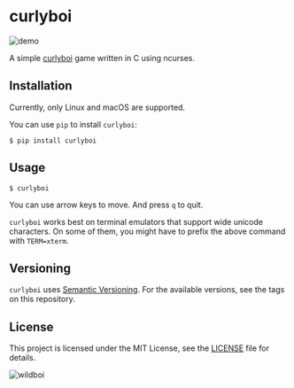 # curlyboi

![demo](https://github.com/vinayak-mehta/curlyboi/raw/master/curlyboi.gif)

A simple [curlyboi](https://github.com/glasnt/curlyboi) game written in C using ncurses.

## Installation

Currently, only Linux and macOS are supported.

You can use `pip` to install `curlyboi`:

```
$ pip install curlyboi
```

## Usage

```
$ curlyboi
```

You can use arrow keys to move. And press `q` to quit.

`curlyboi` works best on terminal emulators that support wide unicode characters. On some of them, you might have to prefix the above command with `TERM=xterm`.

## Versioning

`curlyboi` uses [Semantic Versioning](https://semver.org/). For the available versions, see the tags on this repository.

## License

This project is licensed under the MIT License, see the [LICENSE](https://raw.githubusercontent.com/vinayak-mehta/curlyboi/master/LICENSE) file for details.

![wildboi](https://github.com/vinayak-mehta/curlyboi/raw/master/wildboi.gif)

